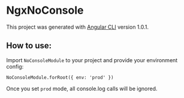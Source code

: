# NgxNoConsole

This project was generated with [Angular CLI](https://github.com/angular/angular-cli) version 1.0.1.

## How to use:

Import `NoConsoleModule` to your project and provide your environment config:

`NoConsoleModule.forRoot({ env: 'prod' })`

Once you set `prod` mode, all console.log calls will be ignored. 


